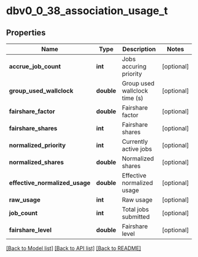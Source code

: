 # dbv0_0_38_association_usage_t

## Properties
Name | Type | Description | Notes
------------ | ------------- | ------------- | -------------
**accrue_job_count** | **int** | Jobs accuring priority | [optional] 
**group_used_wallclock** | **double** | Group used wallclock time (s) | [optional] 
**fairshare_factor** | **double** | Fairshare factor | [optional] 
**fairshare_shares** | **int** | Fairshare shares | [optional] 
**normalized_priority** | **int** | Currently active jobs | [optional] 
**normalized_shares** | **double** | Normalized shares | [optional] 
**effective_normalized_usage** | **double** | Effective normalized usage | [optional] 
**raw_usage** | **int** | Raw usage | [optional] 
**job_count** | **int** | Total jobs submitted | [optional] 
**fairshare_level** | **double** | Fairshare level | [optional] 

[[Back to Model list]](../README.md#documentation-for-models) [[Back to API list]](../README.md#documentation-for-api-endpoints) [[Back to README]](../README.md)


